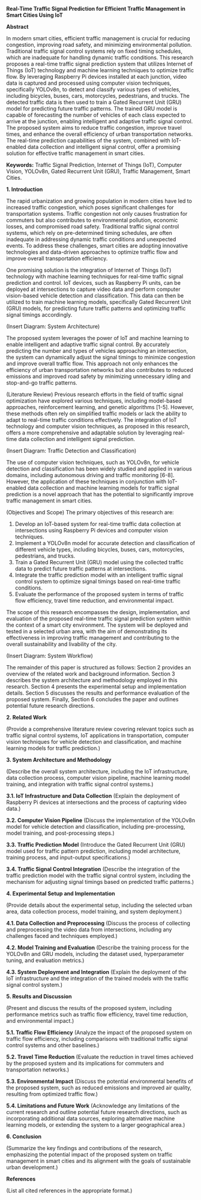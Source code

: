 **Real-Time Traffic Signal Prediction for Efficient Traffic Management in Smart Cities Using IoT**

**Abstract**

In modern smart cities, efficient traffic management is crucial for reducing congestion, improving road safety, and minimizing environmental pollution. Traditional traffic signal control systems rely on fixed timing schedules, which are inadequate for handling dynamic traffic conditions. This research proposes a real-time traffic signal prediction system that utilizes Internet of Things (IoT) technology and machine learning techniques to optimize traffic flow. By leveraging Raspberry Pi devices installed at each junction, video data is captured and processed using computer vision techniques, specifically YOLOv8n, to detect and classify various types of vehicles, including bicycles, buses, cars, motorcycles, pedestrians, and trucks. The detected traffic data is then used to train a Gated Recurrent Unit (GRU) model for predicting future traffic patterns. The trained GRU model is capable of forecasting the number of vehicles of each class expected to arrive at the junction, enabling intelligent and adaptive traffic signal control. The proposed system aims to reduce traffic congestion, improve travel times, and enhance the overall efficiency of urban transportation networks. The real-time prediction capabilities of the system, combined with IoT-enabled data collection and intelligent signal control, offer a promising solution for effective traffic management in smart cities.

**Keywords:** Traffic Signal Prediction, Internet of Things (IoT), Computer Vision, YOLOv8n, Gated Recurrent Unit (GRU), Traffic Management, Smart Cities.

**1. Introduction**

The rapid urbanization and growing population in modern cities have led to increased traffic congestion, which poses significant challenges for transportation systems. Traffic congestion not only causes frustration for commuters but also contributes to environmental pollution, economic losses, and compromised road safety. Traditional traffic signal control systems, which rely on pre-determined timing schedules, are often inadequate in addressing dynamic traffic conditions and unexpected events. To address these challenges, smart cities are adopting innovative technologies and data-driven approaches to optimize traffic flow and improve overall transportation efficiency.

One promising solution is the integration of Internet of Things (IoT) technology with machine learning techniques for real-time traffic signal prediction and control. IoT devices, such as Raspberry Pi units, can be deployed at intersections to capture video data and perform computer vision-based vehicle detection and classification. This data can then be utilized to train machine learning models, specifically Gated Recurrent Unit (GRU) models, for predicting future traffic patterns and optimizing traffic signal timings accordingly.

(Insert Diagram: System Architecture)

The proposed system leverages the power of IoT and machine learning to enable intelligent and adaptive traffic signal control. By accurately predicting the number and types of vehicles approaching an intersection, the system can dynamically adjust the signal timings to minimize congestion and improve overall traffic flow. This approach not only enhances the efficiency of urban transportation networks but also contributes to reduced emissions and improved road safety by minimizing unnecessary idling and stop-and-go traffic patterns.

(Literature Review)
Previous research efforts in the field of traffic signal optimization have explored various techniques, including model-based approaches, reinforcement learning, and genetic algorithms [1-5]. However, these methods often rely on simplified traffic models or lack the ability to adapt to real-time traffic conditions effectively. The integration of IoT technology and computer vision techniques, as proposed in this research, offers a more comprehensive and adaptable solution by leveraging real-time data collection and intelligent signal prediction.

(Insert Diagram: Traffic Detection and Classification)

The use of computer vision techniques, such as YOLOv8n, for vehicle detection and classification has been widely studied and applied in various domains, including autonomous driving and traffic monitoring [6-8]. However, the application of these techniques in conjunction with IoT-enabled data collection and machine learning models for traffic signal prediction is a novel approach that has the potential to significantly improve traffic management in smart cities.

(Objectives and Scope)
The primary objectives of this research are:

1. Develop an IoT-based system for real-time traffic data collection at intersections using Raspberry Pi devices and computer vision techniques.
2. Implement a YOLOv8n model for accurate detection and classification of different vehicle types, including bicycles, buses, cars, motorcycles, pedestrians, and trucks.
3. Train a Gated Recurrent Unit (GRU) model using the collected traffic data to predict future traffic patterns at intersections.
4. Integrate the traffic prediction model with an intelligent traffic signal control system to optimize signal timings based on real-time traffic conditions.
5. Evaluate the performance of the proposed system in terms of traffic flow efficiency, travel time reduction, and environmental impact.

The scope of this research encompasses the design, implementation, and evaluation of the proposed real-time traffic signal prediction system within the context of a smart city environment. The system will be deployed and tested in a selected urban area, with the aim of demonstrating its effectiveness in improving traffic management and contributing to the overall sustainability and livability of the city.

(Insert Diagram: System Workflow)

The remainder of this paper is structured as follows: Section 2 provides an overview of the related work and background information. Section 3 describes the system architecture and methodology employed in this research. Section 4 presents the experimental setup and implementation details. Section 5 discusses the results and performance evaluation of the proposed system. Finally, Section 6 concludes the paper and outlines potential future research directions.

**2. Related Work**

(Provide a comprehensive literature review covering relevant topics such as traffic signal control systems, IoT applications in transportation, computer vision techniques for vehicle detection and classification, and machine learning models for traffic prediction.)

**3. System Architecture and Methodology**

(Describe the overall system architecture, including the IoT infrastructure, data collection process, computer vision pipeline, machine learning model training, and integration with traffic signal control systems.)

**3.1. IoT Infrastructure and Data Collection**
(Explain the deployment of Raspberry Pi devices at intersections and the process of capturing video data.)

**3.2. Computer Vision Pipeline**
(Discuss the implementation of the YOLOv8n model for vehicle detection and classification, including pre-processing, model training, and post-processing steps.)

**3.3. Traffic Prediction Model**
(Introduce the Gated Recurrent Unit (GRU) model used for traffic pattern prediction, including model architecture, training process, and input-output specifications.)

**3.4. Traffic Signal Control Integration**
(Describe the integration of the traffic prediction model with the traffic signal control system, including the mechanism for adjusting signal timings based on predicted traffic patterns.)

**4. Experimental Setup and Implementation**

(Provide details about the experimental setup, including the selected urban area, data collection process, model training, and system deployment.)

**4.1. Data Collection and Preprocessing**
(Discuss the process of collecting and preprocessing the video data from intersections, including any challenges faced and techniques employed.)

**4.2. Model Training and Evaluation**
(Describe the training process for the YOLOv8n and GRU models, including the dataset used, hyperparameter tuning, and evaluation metrics.)

**4.3. System Deployment and Integration**
(Explain the deployment of the IoT infrastructure and the integration of the trained models with the traffic signal control system.)

**5. Results and Discussion**

(Present and discuss the results of the proposed system, including performance metrics such as traffic flow efficiency, travel time reduction, and environmental impact.)

**5.1. Traffic Flow Efficiency**
(Analyze the impact of the proposed system on traffic flow efficiency, including comparisons with traditional traffic signal control systems and other baselines.)

**5.2. Travel Time Reduction**
(Evaluate the reduction in travel times achieved by the proposed system and its implications for commuters and transportation networks.)

**5.3. Environmental Impact**
(Discuss the potential environmental benefits of the proposed system, such as reduced emissions and improved air quality, resulting from optimized traffic flow.)

**5.4. Limitations and Future Work**
(Acknowledge any limitations of the current research and outline potential future research directions, such as incorporating additional data sources, exploring alternative machine learning models, or extending the system to a larger geographical area.)

**6. Conclusion**

(Summarize the key findings and contributions of the research, emphasizing the potential impact of the proposed system on traffic management in smart cities and its alignment with the goals of sustainable urban development.)

**References**

(List all cited references in the appropriate format.)
